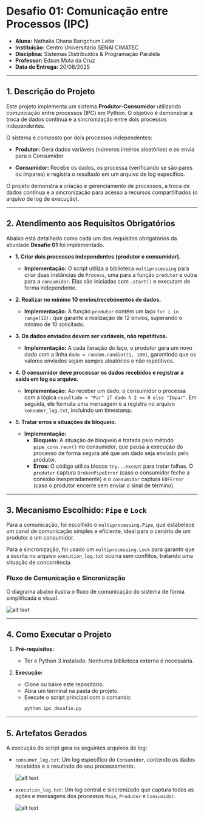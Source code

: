 # Desafio 01: Comunicação entre Processos (IPC)

* **Aluna:** Nathalia Ohana Barigchum Leite
* **Instituição:** Centro Universitário SENAI CIMATEC
* **Disciplina:** Sistemas Distribuídos & Programação Paralela
* **Professor:** Edson Mota da Cruz
* **Data de Entrega:** 20/08/2025

---

## 1. Descrição do Projeto

Este projeto implementa um sistema **Produtor-Consumidor** utilizando comunicação entre processos (IPC) em Python. O objetivo é demonstrar a troca de dados contínua e a sincronização entre dois processos independentes.

O sistema é composto por dois processos independentes:

- **Produtor:** Gera dados variáveis (números inteiros aleatórios) e os envia para o Consumidor

- **Consumidor:** Recebe os dados, os processa (verificando se são pares ou ímpares) e registra o resultado em um arquivo de log específico.                                        

O projeto demonstra a criação e gerenciamento de processos, a troca de dados contínua e a sincronização para acesso a recursos compartilhados (o arquivo de log de execução).

---
## 2. Atendimento aos Requisitos Obrigatórios

Abaixo está detalhado como cada um dos requisitos obrigatórios da atividade  **Desafio 01** foi implementado.

* **1. Criar dois processos independentes (produtor e consumidor).**
    * **Implementação:** O script utiliza a biblioteca `multiprocessing` para criar duas instâncias de `Process`, uma para a função `produtor` e outra para a `consumidor`. Elas são iniciadas com `.start()` e executam de forma independente.

* **2. Realizar no mínimo 10 envios/recebimentos de dados.** 
    * **Implementação:** A função `produtor` contém um laço `for i in range(12):` que garante a realização de 12 envios, superando o mínimo de 10 solicitado.

* **3. Os dados enviados devem ser variáveis, não repetitivos.**
    * **Implementação:** A cada iteração do laço, o produtor gera um novo dado com a linha `dado = random.randint(1, 100)`, garantindo que os valores enviados sejam sempre aleatórios e não repetitivos.

* **4. O consumidor deve processar os dados recebidos e registrar a saída em log ou arquivo.** 
    * **Implementação:** Ao receber um dado, o consumidor o processa com a lógica `resultado = "Par" if dado % 2 == 0 else "Impar"`. Em seguida, ele formata uma mensagem e a registra no arquivo `consumer_log.txt`, incluindo um timestamp.

* **5. Tratar erros e situações de bloqueio.** 
    * **Implementação:**
        * **Bloqueio:** A situação de bloqueio é tratada pelo método `pipe_conn.recv()` no consumidor, que pausa a execução do processo de forma segura até que um dado seja enviado pelo produtor.
        * **Erros:** O código utiliza blocos `try...except` para tratar falhas. O `produtor` captura `BrokenPipeError` (caso o consumidor feche a conexão inesperadamente) e o `consumidor` captura `EOFError` (caso o produtor encerre sem enviar o sinal de término).

---

## 3. Mecanismo Escolhido: `Pipe` e `Lock`

Para a comunicação, foi escolhido o `multiprocessing.Pipe`, que estabelece um canal de comunicação simples e eficiente, ideal para o cenário de um produtor e um consumidor. 

Para a sincronização, foi usado um `multiprocessing.Lock` para garantir que a escrita no arquivo `execution_log.txt` ocorra sem conflitos, tratando uma situação de concorrência.


### Fluxo de Comunicação e Sincronização

O diagrama abaixo ilustra o fluxo de comunicação do sistema de forma simplificada e visual.

![alt text](Diagrama_do_Fluxo.png)


---


## 4. Como Executar o Projeto

1.  **Pré-requisitos:** 
    * Ter o Python 3 instalado. Nenhuma biblioteca externa é necessária.

2.  **Execução:**
    * Clone ou baixe este repositório.
    * Abra um terminal na pasta do projeto.
    * Execute o script principal com o comando:
        ```bash
        python ipc_desafio.py
        ```


---
## 5. Artefatos Gerados

A execução do script gera os seguintes arquivos de log:

* `consumer_log.txt`: Um log específico do `Consumidor`, contendo os dados recebidos e o resultado do seu processamento.


    ![alt text](Consumer_log.png)


* `execution_log.txt`: Um log central e sincronizado que captura todas as ações e mensagens dos processos `Main`, `Produtor` e `Consumidor`.


    ![alt text](Execution_log.png)